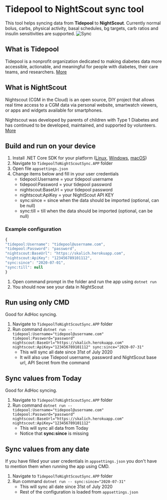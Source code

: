 # Tidepool to NightScout sync tool
This tool helps syncing data from **Tidepool** to **NightScout**. Currently normal bolus, carbs, physical activity, basal schedules, bg targets, carb ratios and insulin sensitivities are supported.
![Sync](Images/sync.PNG)

## What is Tidepool
Tidepool is a nonprofit organization dedicated to making diabetes data more accessible, actionable, and meaningful for people with diabetes, their care teams, and researchers.
[More](https://www.tidepool.org/)

## What is NightScout
Nightscout (CGM in the Cloud) is an open source, DIY project that allows real time access to a CGM data via personal website, smartwatch viewers, or apps and widgets available for smartphones.

Nightscout was developed by parents of children with Type 1 Diabetes and has continued to be developed, maintained, and supported by volunteers. 
[More](http://www.nightscout.info/)

## Build and run on your device
1. Install .NET Core SDK for your platform ([Linux](https://docs.microsoft.com/en-us/dotnet/core/install/linux), [Windows](https://docs.microsoft.com/en-us/dotnet/core/install/windows?tabs=netcore31), [macOS](https://docs.microsoft.com/en-us/dotnet/core/install/macos))
2. Navigate to `TidepoolToNightScoutSync.APP` folder
3. Open file `appsettings.json`
4. Change items below and fill in your user credentials
   * tidepool:Username = your tidepool username
   * tidepool:Password = your tidepool password
   * nightscout:BaseUrl = your tidepool password
   * nightscout:ApiKey = your NightScout API KEY
   * sync:since = since when the data should be imported (optional, can be null)
   * sync:till = till when the data should be imported (optional, can be null)
 ### Example configuration
 ```js
 {
"tidepool:Username": "tidepool@username.com",
"tidepool:Password": "password",
"nightscout:BaseUrl": "https://skalich.herokuapp.com",
"nightscout:ApiKey": "123456789101112",
"sync:since": "2020-07-01",
"sync:till": null
}
```
1. Open command prompt in the folder and run the app using `dotnet run`
2. You should now see your data in NightScout

## Run using only CMD
Good for AdHoc syncing.
1. Navigate to `TidepoolToNightScoutSync.APP` folder
2. Run command `dotnet run -- tidepool:Username="tidepool@username.com" tidepool:Password="password" nightscout:BaseUrl="https://skalich.herokuapp.com" nightscout:ApiKey="123456789101112" sync:since="2020-07-31"`
   * This will sync all date since 31st of July 2020
   * It will also use Tidepool username, password and NightScout base url, API Secret from the command

## Sync values from Today
Good for AdHoc syncing.
1. Navigate to `TidepoolToNightScoutSync.APP` folder
2. Run command `dotnet run -- tidepool:Username="tidepool@username.com" tidepool:Password="password" nightscout:BaseUrl="https://skalich.herokuapp.com" nightscout:ApiKey="123456789101112"`
   * This will sync all data from Today
   * Notice that **sync:since** is missing

## Sync values from any date
If you have filled your user credentials in `appsettings.json` you don't have to mention them when running the app using CMD.
1. Navigate to `TidepoolToNightScoutSync.APP` folder
2. Run command `dotnet run -- sync:since="2020-07-31"`
   * This will sync all date since 31st of July 2020
   * Rest of the configuration is loaded from `appsettings.json`